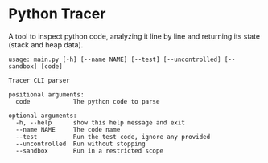 # Python Tracer

A tool to inspect python code, analyzing it line by line and returning its state (stack and heap data).

```
usage: main.py [-h] [--name NAME] [--test] [--uncontrolled] [--sandbox] [code]

Tracer CLI parser

positional arguments:
  code            The python code to parse

optional arguments:
  -h, --help      show this help message and exit
  --name NAME     The code name
  --test          Run the test code, ignore any provided
  --uncontrolled  Run without stopping
  --sandbox       Run in a restricted scope
```
